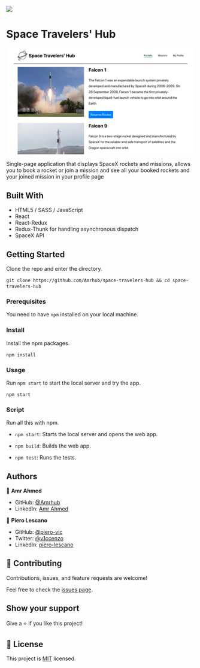 ![](https://img.shields.io/badge/Microverse-blueviolet)

# Space Travelers' Hub

![screenshot](./app_screenshot.png)

Single-page application that displays SpaceX rockets and missions, allows you to book a rocket or join a mission and see all your booked rockets and your joined mission in your profile page

## Built With

- HTML5 / SASS / JavaScript
- React
- React-Redux
- Redux-Thunk for handling asynchronous dispatch
- SpaceX API

## Getting Started

Clone the repo and enter the directory.

```shell
git clone https://github.com/Amrhub/space-travelers-hub && cd space-travelers-hub
```

### Prerequisites

You need to have `npm` installed on your local machine.

### Install

Install the npm packages.

```shell
npm install
```

### Usage

Run `npm start` to start the local server and try the app.

```shell
npm start
```

### Script

Run all this with npm.

- `npm start`: Starts the local server and opens the web app.

- `npm build`: Builds the web app.

- `npm test`: Runs the tests.

## Authors

👤 **Amr Ahmed**

- GitHub: [@Amrhub](https://github.com/Amrhub/)
- LinkedIn: [Amr Ahmed](https://www.linkedin.com/in/amr-ahmed-655420191/)

👤 **Piero Lescano**

- GitHub: [@piero-vic](https://github.com/piero-vic)
- Twitter: [@v1ccenzo](https://twitter.com/v1ccenzo)
- LinkedIn: [piero-lescano](https://linkedin.com/in/piero-lescano)

## 🤝 Contributing

Contributions, issues, and feature requests are welcome!

Feel free to check the [issues page](../../issues/).

## Show your support

Give a ⭐️ if you like this project!

## 📝 License

This project is [MIT](./MIT.md) licensed.
